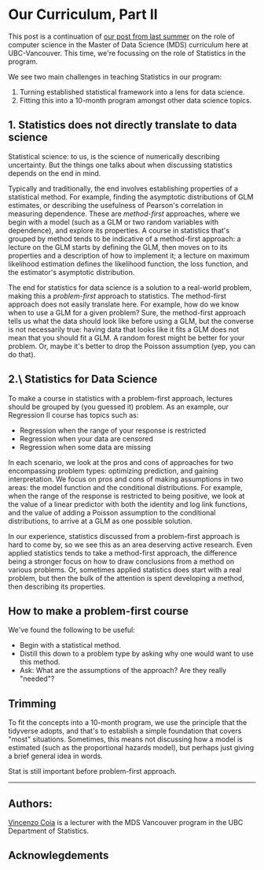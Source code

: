 # Our Curriculum, Part II

This post is a continuation of [our post from last summer](https://ubc-mds.github.io/2018-06-04-curriculum-CS-ML/) on the role of computer science in the Master of Data Science (MDS) curriculum here at UBC-Vancouver. This time, we're focussing on the role of Statistics in the program.


We see two main challenges in teaching Statistics in our program:

1. Turning established statistical framework into a lens for data science.
2. Fitting this into a 10-month program amongst other data science topics.

## 1\. Statistics does not directly translate to data science

Statistical science: to us, is the science of numerically describing uncertainty. But the things one talks about when discussing statistics depends on the end in mind. 

Typically and traditionally, the end involves establishing properties of a statistical method. For example, finding the asymptotic distributions of GLM estimates, or describing the usefulness of Pearson's correlation in measuring dependence. These are _method-first_ approaches, where we begin with a model (such as a GLM or two random variables with dependence), and explore its properties. A course in statistics that's grouped by method tends to be indicative of a method-first approach: a lecture on the GLM
starts by defining the GLM, then moves on to its properties and a description of how to implement it; a lecture on maximum likelihood estimation defines the likelihood function, the loss function, and the estimator's asymptotic distribution.

The end for statistics for data science is a solution to a real-world problem, making this a _problem-first_ approach to statistics. The method-first approach does not easily translate here. For example, how do we know when to use a GLM for a given problem? Sure, the method-first approach tells us what the data should look like before using a GLM, but the converse is not necessarily true: having data that looks like it fits a GLM does not mean that you should fit a GLM. A random forest might be better for your problem. Or, maybe it's better to drop the Poisson assumption (yep, you can do that). 

## 2.\ Statistics for Data Science

To make a course in statistics with a problem-first approach, lectures should be grouped by (you guessed it) problem. As an example, our Regression II course has topics such as:

- Regression when the range of your response is restricted
- Regression when your data are censored
- Regression when some data are missing

In each scenario, we look at the pros and cons of approaches for two encompassing problem types: optimizing prediction, and gaining interpretation. We focus on pros and cons of making assumptions in two areas: the model function and the conditional distributions. For example, when the range of the response is restricted to being positive, we look at the value of a linear predictor with both the identity and log link functions, and the value of adding a Poisson assumption to the conditional distributions, to arrive at a GLM as one possible solution. 

In our experience, statistics discussed from a problem-first approach is hard to come by, so we see this as an area deserving active research. Even applied statistics tends to take a method-first approach, the difference being a stronger focus on how to draw conclusions from a method on various problems. Or, sometimes applied statistics does start with a real problem, but then the bulk of the attention is spent developing a method, then describing its properties.  

## How to make a problem-first course

We've found the following to be useful:

- Begin with a statistical method.
- Distill this down to a problem type by asking why one would want to use this method.
- Ask: What are the assumptions of the approach? Are they really "needed"?

## Trimming

To fit the concepts into a 10-month program, we use the principle that the tidyverse adopts, and that's to establish a simple foundation that covers "most" situations. Sometimes, this means not discussing how a model is estimated (such as the proportional hazards model), but perhaps just giving a brief general idea in words.


Stat is still important before problem-first approach. 

--------

## Authors:
[Vincenzo Coia](https://vincenzocoia.com/) is a lecturer with the MDS Vancouver program in the UBC Department of Statistics.

## Acknowlegdements